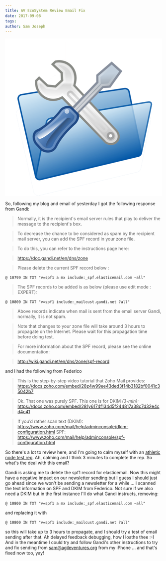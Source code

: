 ```yaml
---
title: AV EcoSystem Review Email Fix
date: 2017-09-08
tags: 
author: Sam Joseph
---
```


![fix](../images/fix.png)

So, following my blog and email of yesterday I got the following response from Gandi:

> Normally, it is the recipient's email server rules that play to deliver the message to the recipient's box.

> To decrease the chance to be considered as spam by the recipient mail server, you can add the SPF record in your zone file.

> To do this, you can refer to the instructions page here:

> https://doc.gandi.net/en/dns/zone

> Please delete the current SPF record below :

```
@ 10799 IN TXT "v=spf1 a mx include:_spf.elasticemail.com ~all"
```

> The SPF records to be added is as below (please use edit mode : EXPERT):

```
@ 10800 IN TXT "v=spf1 include:_mailcust.gandi.net ?all"
```

> Above records indicate when mail is sent from the email server Gandi, normally, it is not spam.

> Note that changes to your zone file will take around 3 hours to propagate on the Internet. Please wait for this propagation time before doing test.

> For more information about the SPF record, please see the online documentation:

> http://wiki.gandi.net/en/dns/zone/spf-record

and I had the following from Federico

> This is the step-by-step video tutorial that Zoho Mail provides: https://docs.zoho.com/embed/28z4w99ee43ded3f14b3182bf0041c35042b7

> Ok. That one was purely SPF. This one is for DKIM _(3-min):_ https://docs.zoho.com/embed/281y6174f134d5f244817a38c7d32e4cd4c41

> If you’d rather scan text (DKIM): https://www.zoho.com/mail/help/adminconsole/dkim-configuration.html
SPF: https://www.zoho.com/mail/help/adminconsole/spf-configuration.html

So there's a lot to review here, and I'm going to calm myself with an [athletic node test rep](https://gist.github.com/tansaku/8e2ee25a007d9b706390513d53bbe191).  Ah, calming and I think 3 minutes to complete the rep.  So what's the deal with this email?

Gandi is asking me to delete the spf1 record for elasticemail. Now this might have a negative impact on our newsletter sending but I guess I should just go ahead since we won't be sending a newsletter for a while ... I scanned the text information on SPF and DKIM from Federico.  Not sure if we also need a DKIM but in the first instance I'll do what Gandi instructs, removing:

```
@ 10800 IN TXT "v=spf1 a mx include:_spf.elasticemail.com ~all"
```

and replacing it with 

```
@ 10800 IN TXT "v=spf1 include:_mailcust.gandi.net ?all"
```

so this will take up to 3 hours to propagate, and I should try a test of email sending after that.  Ah delayed feedback debugging, how I loathe thee :-)  And in the meantime I could try and follow Gandi's other instructions to try and fix sending from sam@agileventures.org from my iPhone ... and that's fixed now too, yay!
